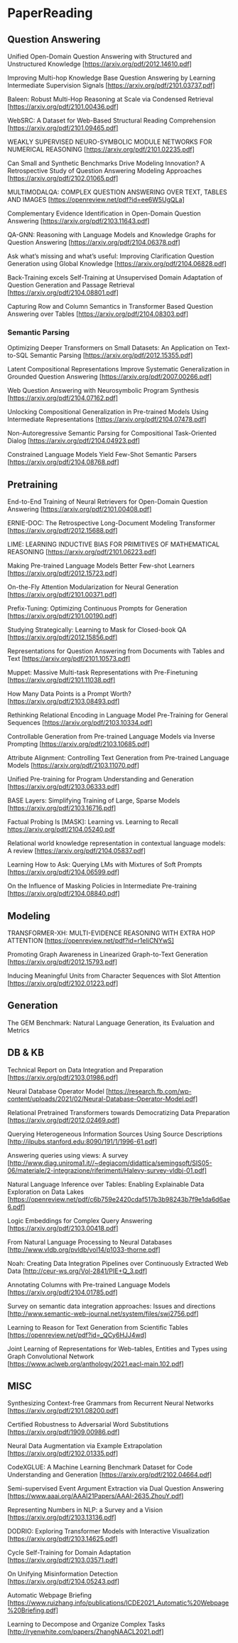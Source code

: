 # PaperReading
## Question Answering
Unified Open-Domain Question Answering with Structured and Unstructured Knowledge [https://arxiv.org/pdf/2012.14610.pdf]

Improving Multi-hop Knowledge Base Question Answering by Learning Intermediate Supervision Signals [https://arxiv.org/pdf/2101.03737.pdf]

Baleen: Robust Multi-Hop Reasoning at Scale via Condensed Retrieval [https://arxiv.org/pdf/2101.00436.pdf]

WebSRC: A Dataset for Web-Based Structural Reading Comprehension [https://arxiv.org/pdf/2101.09465.pdf]

WEAKLY SUPERVISED NEURO-SYMBOLIC MODULE NETWORKS FOR NUMERICAL REASONING [https://arxiv.org/pdf/2101.02235.pdf]

Can Small and Synthetic Benchmarks Drive Modeling Innovation? A Retrospective Study of Question Answering Modeling Approaches [https://arxiv.org/pdf/2102.01065.pdf]

MULTIMODALQA: COMPLEX QUESTION ANSWERING OVER TEXT, TABLES AND IMAGES [https://openreview.net/pdf?id=ee6W5UgQLa]

Complementary Evidence Identification in Open-Domain Question Answering [https://arxiv.org/pdf/2103.11643.pdf]

QA-GNN: Reasoning with Language Models and Knowledge Graphs for Question Answering [https://arxiv.org/pdf/2104.06378.pdf]

Ask what’s missing and what’s useful: Improving Clarification Question Generation using Global Knowledge [https://arxiv.org/pdf/2104.06828.pdf]

Back-Training excels Self-Training at Unsupervised Domain Adaptation of Question Generation and Passage Retrieval [https://arxiv.org/pdf/2104.08801.pdf]

Capturing Row and Column Semantics in Transformer Based Question Answering over Tables [https://arxiv.org/pdf/2104.08303.pdf]

### Semantic Parsing
Optimizing Deeper Transformers on Small Datasets: An Application on Text-to-SQL Semantic Parsing [https://arxiv.org/pdf/2012.15355.pdf]

Latent Compositional Representations Improve Systematic Generalization in Grounded Question Answering [https://arxiv.org/pdf/2007.00266.pdf]

Web Question Answering with Neurosymbolic Program Synthesis [https://arxiv.org/pdf/2104.07162.pdf]

Unlocking Compositional Generalization in Pre-trained Models Using Intermediate Representations [https://arxiv.org/pdf/2104.07478.pdf]

Non-Autoregressive Semantic Parsing for Compositional Task-Oriented Dialog [https://arxiv.org/pdf/2104.04923.pdf]

Constrained Language Models Yield Few-Shot Semantic Parsers [https://arxiv.org/pdf/2104.08768.pdf]


## Pretraining
End-to-End Training of Neural Retrievers for Open-Domain Question Answering [https://arxiv.org/pdf/2101.00408.pdf]

ERNIE-DOC: The Retrospective Long-Document Modeling Transformer [https://arxiv.org/pdf/2012.15688.pdf]

LIME: LEARNING INDUCTIVE BIAS FOR PRIMITIVES OF MATHEMATICAL REASONING [https://arxiv.org/pdf/2101.06223.pdf]

Making Pre-trained Language Models Better Few-shot Learners [https://arxiv.org/pdf/2012.15723.pdf]

On-the-Fly Attention Modularization for Neural Generation [https://arxiv.org/pdf/2101.00371.pdf]

Prefix-Tuning: Optimizing Continuous Prompts for Generation [https://arxiv.org/pdf/2101.00190.pdf]

Studying Strategically: Learning to Mask for Closed-book QA [https://arxiv.org/pdf/2012.15856.pdf]

Representations for Question Answering from Documents with Tables and Text [https://arxiv.org/pdf/2101.10573.pdf]

Muppet: Massive Multi-task Representations with Pre-Finetuning [https://arxiv.org/pdf/2101.11038.pdf]

How Many Data Points is a Prompt Worth? [https://arxiv.org/pdf/2103.08493.pdf]

Rethinking Relational Encoding in Language Model Pre-Training for General Sequences [https://arxiv.org/pdf/2103.10334.pdf]

Controllable Generation from Pre-trained Language Models via Inverse Prompting [https://arxiv.org/pdf/2103.10685.pdf]

Attribute Alignment: Controlling Text Generation from Pre-trained Language Models [https://arxiv.org/pdf/2103.11070.pdf]

Unified Pre-training for Program Understanding and Generation [https://arxiv.org/pdf/2103.06333.pdf]

BASE Layers: Simplifying Training of Large, Sparse Models [https://arxiv.org/pdf/2103.16716.pdf]

Factual Probing Is [MASK]: Learning vs. Learning to Recall https://arxiv.org/pdf/2104.05240.pdf

Relational world knowledge representation in contextual language models: A review [https://arxiv.org/pdf/2104.05837.pdf]

Learning How to Ask: Querying LMs with Mixtures of Soft Prompts [https://arxiv.org/pdf/2104.06599.pdf]

On the Influence of Masking Policies in Intermediate Pre-training [https://arxiv.org/pdf/2104.08840.pdf]

## Modeling
TRANSFORMER-XH: MULTI-EVIDENCE REASONING WITH EXTRA HOP ATTENTION [https://openreview.net/pdf?id=r1eIiCNYwS]

Promoting Graph Awareness in Linearized Graph-to-Text Generation [https://arxiv.org/pdf/2012.15793.pdf]

Inducing Meaningful Units from Character Sequences with Slot Attention [https://arxiv.org/pdf/2102.01223.pdf]

## Generation
The GEM Benchmark: Natural Language Generation, its Evaluation and Metrics

## DB & KB
Technical Report on Data Integration and Preparation [https://arxiv.org/pdf/2103.01986.pdf]

Neural Database Operator Model [https://research.fb.com/wp-content/uploads/2021/02/Neural-Database-Operator-Model.pdf]

Relational Pretrained Transformers towards Democratizing Data Preparation [https://arxiv.org/pdf/2012.02469.pdf]

Querying Heterogeneous Information Sources Using Source Descriptions [http://ilpubs.stanford.edu:8090/191/1/1996-61.pdf]

Answering queries using views: A survey [http://www.diag.uniroma1.it//~degiacom/didattica/semingsoft/SIS05-06/materiale/2-integrazione/riferimenti/Halevy-survey-vldbj-01.pdf]

Natural Language Inference over Tables: Enabling Explainable Data Exploration on Data Lakes [https://openreview.net/pdf/c6b759e2420cdaf517b3b98243b7f9e1da6d6ae6.pdf]

Logic Embeddings for Complex Query Answering [https://arxiv.org/pdf/2103.00418.pdf]

From Natural Language Processing to Neural Databases [http://www.vldb.org/pvldb/vol14/p1033-thorne.pdf]

Noah: Creating Data Integration Pipelines over Continuously Extracted Web Data [http://ceur-ws.org/Vol-2841/PIE+Q_3.pdf]

Annotating Columns with Pre-trained Language Models [https://arxiv.org/pdf/2104.01785.pdf]

Survey on semantic data integration approaches: Issues and directions [http://www.semantic-web-journal.net/system/files/swj2756.pdf]

Learning to Reason for Text Generation from Scientific Tables [https://openreview.net/pdf?id=_QCy6HJJ4wd]

Joint Learning of Representations for Web-tables, Entities and Types using Graph Convolutional Network [https://www.aclweb.org/anthology/2021.eacl-main.102.pdf]

## MISC
Synthesizing Context-free Grammars from Recurrent Neural Networks [https://arxiv.org/pdf/2101.08200.pdf]

Certified Robustness to Adversarial Word Substitutions [https://arxiv.org/pdf/1909.00986.pdf]

Neural Data Augmentation via Example Extrapolation [https://arxiv.org/pdf/2102.01335.pdf]

CodeXGLUE: A Machine Learning Benchmark Dataset for Code Understanding and Generation [https://arxiv.org/pdf/2102.04664.pdf]

Semi-supervised Event Argument Extraction via Dual Question Answering [https://www.aaai.org/AAAI21Papers/AAAI-2635.ZhouY.pdf]

Representing Numbers in NLP: a Survey and a Vision [https://arxiv.org/pdf/2103.13136.pdf]

DODRIO: Exploring Transformer Models with Interactive Visualization [https://arxiv.org/pdf/2103.14625.pdf]

Cycle Self-Training for Domain Adaptation [https://arxiv.org/pdf/2103.03571.pdf]

On Unifying Misinformation Detection [https://arxiv.org/pdf/2104.05243.pdf]

Automatic Webpage Briefing [https://www.ruizhang.info/publications/ICDE2021_Automatic%20Webpage%20Briefing.pdf]

Learning to Decompose and Organize Complex Tasks [http://ryenwhite.com/papers/ZhangNAACL2021.pdf]
